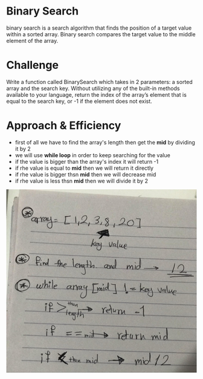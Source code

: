 # Binary Search

binary search is a search algorithm that finds the position of a target value within a sorted array. Binary search compares the target value to the middle element of the array.


# Challenge

Write a function called BinarySearch which takes in 2 parameters: a sorted array and the search key. Without utilizing any of the built-in methods available to your language, return the index of the array’s element that is equal to the search key, or -1 if the element does not exist.


# Approach & Efficiency

- first of all we have to find the array's length then get the **mid** by dividing it by 2
- we will use **while loop** in order to keep searching for the value
- if the value is bigger than the array's index it will return -1
- if rhe value is equal to **mid** then we will return it directly
- if rhe value is bigger thsn **mid** then we will decrease mid 
- if rhe value is less thsn **mid** then we will divide it by 2 


 ![array](assets/binary_search2.jpg)